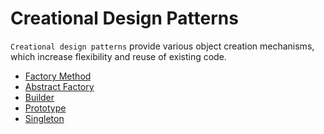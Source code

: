 # Creational Design Patterns

`Creational design patterns` provide various object creation mechanisms, which increase flexibility and reuse of existing
code.

- [Factory Method](https://github.com/alandtsang/go-design-patterns/blob/main/internal/creational/factory/README.md)
- [Abstract Factory](https://github.com/alandtsang/go-design-patterns/blob/main/internal/creational/abstractfactory/README.md)
- [Builder](https://github.com/alandtsang/go-design-patterns/blob/main/internal/creational/builder/README.md)
- [Prototype](https://github.com/alandtsang/go-design-patterns/blob/main/internal/creational/prototype/README.md)
- [Singleton](https://github.com/alandtsang/go-design-patterns/blob/main/internal/creational/singleton/README.md)